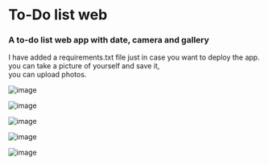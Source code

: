 # To-Do list web 
### A to-do list web app with date, camera and gallery
I have added a requirements.txt file just in case you want to deploy the app.  
you can take a picture of yourself and save it,  
you can upload photos.

![image](https://github.com/sefi0609/Python-Apps/assets/81361291/8879495a-f18e-42fa-a6f5-beac61438883)

![image](https://github.com/sefi0609/Python-Apps/assets/81361291/f372682f-180f-4396-9c52-db5c83a975db)

![image](https://github.com/sefi0609/Python-Apps/assets/81361291/bbb45689-00c2-45d0-b161-78a4ca51fef8)

![image](https://github.com/sefi0609/Python-Apps/assets/81361291/0031f17a-838e-45ec-8f8b-70a4c221632c)

![image](https://github.com/sefi0609/Python-Apps/assets/81361291/50d70434-f8a2-4398-91b4-7b3a4f884ee0)
